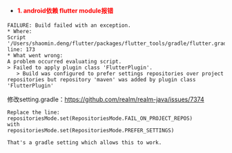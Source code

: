 * #### <font color="red"> 1. android依赖 flutter module报错 </font>

```
FAILURE: Build failed with an exception.
* Where:
Script '/Users/shaomin.deng/flutter/packages/flutter_tools/gradle/flutter.gradle' line: 173
* What went wrong:
A problem occurred evaluating script.
> Failed to apply plugin class 'FlutterPlugin'.
   > Build was configured to prefer settings repositories over project repositories but repository 'maven' was added by plugin class 'FlutterPlugin'
```
修改setting.gradle：https://github.com/realm/realm-java/issues/7374

```
Replace the line:
repositoriesMode.set(RepositoriesMode.FAIL_ON_PROJECT_REPOS)
with
repositoriesMode.set(RepositoriesMode.PREFER_SETTINGS)

That's a gradle setting which allows this to work.
```



